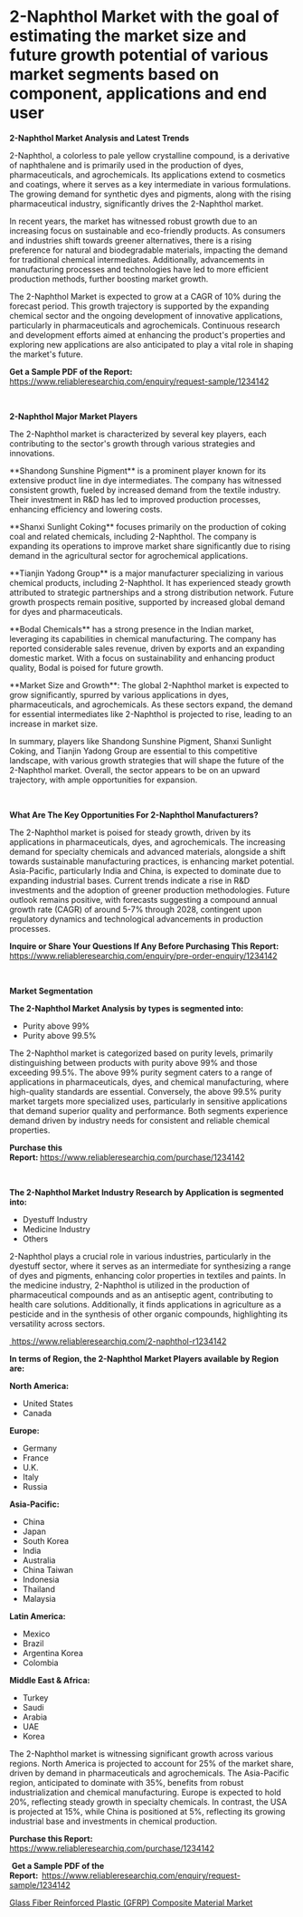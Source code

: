 <p><h1>2-Naphthol Market with the goal of estimating the market size and future growth potential of various market segments based on component, applications and end user</h1></p><p><strong>2-Naphthol Market Analysis and Latest Trends</strong></p>
<p><p>2-Naphthol, a colorless to pale yellow crystalline compound, is a derivative of naphthalene and is primarily used in the production of dyes, pharmaceuticals, and agrochemicals. Its applications extend to cosmetics and coatings, where it serves as a key intermediate in various formulations. The growing demand for synthetic dyes and pigments, along with the rising pharmaceutical industry, significantly drives the 2-Naphthol market.</p><p>In recent years, the market has witnessed robust growth due to an increasing focus on sustainable and eco-friendly products. As consumers and industries shift towards greener alternatives, there is a rising preference for natural and biodegradable materials, impacting the demand for traditional chemical intermediates. Additionally, advancements in manufacturing processes and technologies have led to more efficient production methods, further boosting market growth.</p><p>The 2-Naphthol Market is expected to grow at a CAGR of 10% during the forecast period. This growth trajectory is supported by the expanding chemical sector and the ongoing development of innovative applications, particularly in pharmaceuticals and agrochemicals. Continuous research and development efforts aimed at enhancing the product's properties and exploring new applications are also anticipated to play a vital role in shaping the market's future.</p></p>
<p><strong>Get a Sample PDF of the Report:&nbsp;</strong> <a href="https://www.reliableresearchiq.com/enquiry/request-sample/1234142?utm_campaign=2810&utm_medium=2&utm_source=Github&utm_content=ia&utm_term=03042025&utm_id=2-naphthol">https://www.reliableresearchiq.com/enquiry/request-sample/1234142</a></p>
<p>&nbsp;</p>
<p><strong>2-Naphthol Major Market Players</strong></p>
<p><p>The 2-Naphthol market is characterized by several key players, each contributing to the sector's growth through various strategies and innovations. </p><p>**Shandong Sunshine Pigment** is a prominent player known for its extensive product line in dye intermediates. The company has witnessed consistent growth, fueled by increased demand from the textile industry. Their investment in R&D has led to improved production processes, enhancing efficiency and lowering costs.</p><p>**Shanxi Sunlight Coking** focuses primarily on the production of coking coal and related chemicals, including 2-Naphthol. The company is expanding its operations to improve market share significantly due to rising demand in the agricultural sector for agrochemical applications.</p><p>**Tianjin Yadong Group** is a major manufacturer specializing in various chemical products, including 2-Naphthol. It has experienced steady growth attributed to strategic partnerships and a strong distribution network. Future growth prospects remain positive, supported by increased global demand for dyes and pharmaceuticals.</p><p>**Bodal Chemicals** has a strong presence in the Indian market, leveraging its capabilities in chemical manufacturing. The company has reported considerable sales revenue, driven by exports and an expanding domestic market. With a focus on sustainability and enhancing product quality, Bodal is poised for future growth.</p><p>**Market Size and Growth**: The global 2-Naphthol market is expected to grow significantly, spurred by various applications in dyes, pharmaceuticals, and agrochemicals. As these sectors expand, the demand for essential intermediates like 2-Naphthol is projected to rise, leading to an increase in market size.</p><p>In summary, players like Shandong Sunshine Pigment, Shanxi Sunlight Coking, and Tianjin Yadong Group are essential to this competitive landscape, with various growth strategies that will shape the future of the 2-Naphthol market. Overall, the sector appears to be on an upward trajectory, with ample opportunities for expansion.</p></p>
<p>&nbsp;</p>
<p><strong>What Are The Key Opportunities For 2-Naphthol Manufacturers?</strong></p>
<p><p>The 2-Naphthol market is poised for steady growth, driven by its applications in pharmaceuticals, dyes, and agrochemicals. The increasing demand for specialty chemicals and advanced materials, alongside a shift towards sustainable manufacturing practices, is enhancing market potential. Asia-Pacific, particularly India and China, is expected to dominate due to expanding industrial bases. Current trends indicate a rise in R&D investments and the adoption of greener production methodologies. Future outlook remains positive, with forecasts suggesting a compound annual growth rate (CAGR) of around 5-7% through 2028, contingent upon regulatory dynamics and technological advancements in production processes.</p></p>
<p><strong>Inquire or Share Your Questions If Any Before Purchasing This Report:</strong> <a href="https://www.reliableresearchiq.com/enquiry/pre-order-enquiry/1234142?utm_campaign=2810&utm_medium=2&utm_source=Github&utm_content=ia&utm_term=03042025&utm_id=2-naphthol">https://www.reliableresearchiq.com/enquiry/pre-order-enquiry/1234142</a></p>
<p>&nbsp;</p>
<p><strong>Market Segmentation</strong></p>
<p><strong>The 2-Naphthol Market Analysis by types is segmented into:</strong></p>
<p><ul><li>Purity above 99%</li><li>Purity above 99.5%</li></ul></p>
<p><p>The 2-Naphthol market is categorized based on purity levels, primarily distinguishing between products with purity above 99% and those exceeding 99.5%. The above 99% purity segment caters to a range of applications in pharmaceuticals, dyes, and chemical manufacturing, where high-quality standards are essential. Conversely, the above 99.5% purity market targets more specialized uses, particularly in sensitive applications that demand superior quality and performance. Both segments experience demand driven by industry needs for consistent and reliable chemical properties.</p></p>
<p><strong>Purchase this Report:&nbsp;</strong><a href="https://www.reliableresearchiq.com/purchase/1234142?utm_campaign=2810&utm_medium=2&utm_source=Github&utm_content=ia&utm_term=03042025&utm_id=2-naphthol">https://www.reliableresearchiq.com/purchase/1234142</a></p>
<p>&nbsp;</p>
<p><strong>The 2-Naphthol Market Industry Research by Application is segmented into:</strong></p>
<p><ul><li>Dyestuff Industry</li><li>Medicine Industry</li><li>Others</li></ul></p>
<p><p>2-Naphthol plays a crucial role in various industries, particularly in the dyestuff sector, where it serves as an intermediate for synthesizing a range of dyes and pigments, enhancing color properties in textiles and paints. In the medicine industry, 2-Naphthol is utilized in the production of pharmaceutical compounds and as an antiseptic agent, contributing to health care solutions. Additionally, it finds applications in agriculture as a pesticide and in the synthesis of other organic compounds, highlighting its versatility across sectors.</p></p>
<p><a href="https://www.reliableresearchiq.com/2-naphthol-r1234142?utm_campaign=2810&utm_medium=2&utm_source=Github&utm_content=ia&utm_term=03042025&utm_id=2-naphthol">&nbsp;https://www.reliableresearchiq.com/2-naphthol-r1234142</a></p>
<p><strong>In terms of Region, the 2-Naphthol Market Players available by Region are:</strong></p>
<p>
    <p> <strong> North America: </strong>
        <ul>
            <li>United States</li>
            <li>Canada</li>
        </ul>
        </p> 
    <p> <strong> Europe: </strong>
        <ul>
            <li>Germany</li>
            <li>France</li>
            <li>U.K.</li>
            <li>Italy</li>
            <li>Russia</li>
        </ul>
        </p> 
    <p> <strong> Asia-Pacific: </strong>
        <ul>
            <li>China</li>
            <li>Japan</li>
            <li>South Korea</li>
            <li>India</li>
            <li>Australia</li>
            <li>China Taiwan</li>
            <li>Indonesia</li>
            <li>Thailand</li>
            <li>Malaysia</li>
        </ul>
        </p> 
    <p> <strong> Latin America: </strong>
        <ul>
            <li>Mexico</li>
            <li>Brazil</li>
            <li>Argentina Korea</li>
            <li>Colombia</li>
        </ul>
        </p> 
    <p> <strong> Middle East & Africa: </strong>
        <ul>
            <li>Turkey</li>
            <li>Saudi</li>
            <li>Arabia</li>
            <li>UAE</li>
            <li>Korea</li>
        </ul>
    </p>
    </p>
<p><p>The 2-Naphthol market is witnessing significant growth across various regions. North America is projected to account for 25% of the market share, driven by demand in pharmaceuticals and agrochemicals. The Asia-Pacific region, anticipated to dominate with 35%, benefits from robust industrialization and chemical manufacturing. Europe is expected to hold 20%, reflecting steady growth in specialty chemicals. In contrast, the USA is projected at 15%, while China is positioned at 5%, reflecting its growing industrial base and investments in chemical production.</p></p>
<p><strong>Purchase this Report: </strong><a href="https://www.reliableresearchiq.com/purchase/1234142?utm_campaign=2810&utm_medium=2&utm_source=Github&utm_content=ia&utm_term=03042025&utm_id=2-naphthol">https://www.reliableresearchiq.com/purchase/1234142</a></p>
<p>&nbsp;<strong>Get a Sample PDF of the Report:&nbsp;&nbsp;</strong><a href="https://www.reliableresearchiq.com/enquiry/request-sample/1234142?utm_campaign=2810&utm_medium=2&utm_source=Github&utm_content=ia&utm_term=03042025&utm_id=2-naphthol">https://www.reliableresearchiq.com/enquiry/request-sample/1234142</a></p>
<p><strong></strong></p>
<p><p><a href="https://github.com/penecorodz74/Market-Research-Report-List-1/blob/main/glass-fiber-reinforced-plastic-gfrp-composite-material-market.md?utm_campaign=2810&utm_medium=2&utm_source=Github&utm_content=ia&utm_term=03042025&utm_id=2-naphthol">Glass Fiber Reinforced Plastic (GFRP) Composite Material Market</a></p></p>